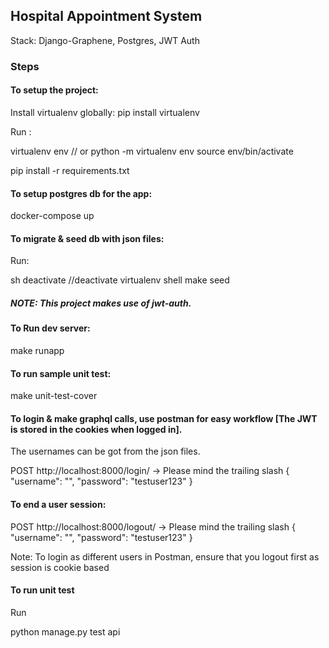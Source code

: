 ## Hospital Appointment System
Stack: Django-Graphene, Postgres, JWT Auth

### Steps

#### To setup the project:

Install virtualenv globally:
pip install virtualenv

Run :

virtualenv env // or python -m virtualenv env
source env/bin/activate

pip install -r requirements.txt

#### To setup postgres db for the app:
docker-compose up

#### To migrate & seed db with json files:

Run:

sh deactivate //deactivate virtualenv shell
make seed

##### NOTE: This project makes use of jwt-auth.

#### To Run dev server:
make runapp

#### To run sample unit test:
make unit-test-cover

#### To login & make graphql calls, use postman for easy workflow [The JWT is stored in the cookies when logged in].

The usernames can be got from the json files.

POST http://localhost:8000/login/ -> Please mind the trailing slash
{
    "username": "<email>",
    "password": "testuser123"
}

#### To end a user session:
POST http://localhost:8000/logout/ -> Please mind the trailing slash
{
    "username": "<email>",
    "password": "testuser123"
}

Note: To login as different users in Postman, ensure that you logout first as session is cookie based

#### To run unit test

Run

python manage.py test api  